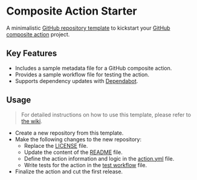 <!-- Clear the content of this file and replace it with the description of your project. -->
<!-- Learn more: https://docs.github.com/en/repositories/managing-your-repositorys-settings-and-features/customizing-your-repository/about-readmes -->

# Composite Action Starter

A minimalistic [GitHub repository template](https://docs.github.com/en/repositories/creating-and-managing-repositories/creating-a-repository-from-a-template) to kickstart your [GitHub composite action](https://github.com/features/actions) project.

## Key Features

- Includes a sample metadata file for a GitHub composite action.
- Provides a sample workflow file for testing the action.
- Supports dependency updates with [Dependabot](https://docs.github.com/en/code-security/dependabot).

## Usage

> For detailed instructions on how to use this template, please refer to [the wiki](https://github.com/threeal/composite-action-starter/wiki).

- Create a new repository from this template.
- Make the following changes to the new repository:
  - Replace the [LICENSE](LICENSE) file.
  - Update the content of the [README](README.md) file.
  - Define the action information and logic in the [action.yml](action.yml) file.
  - Write tests for the action in the [test workflow](.github/workflows/test.yaml) file.
- Finalize the action and cut the first release.
